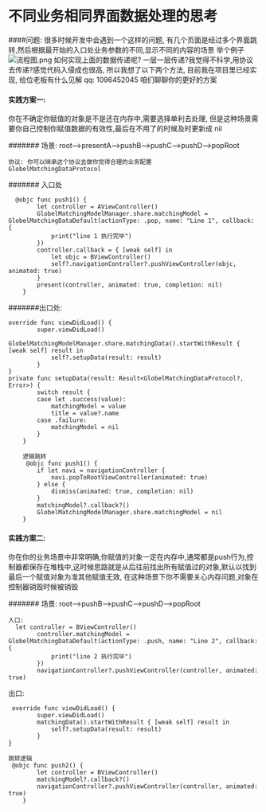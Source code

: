 # 不同业务相同界面数据处理的思考

####问题: 很多时候开发中会遇到一个这样的问题, 有几个页面是经过多个界面跳转,然后根据最开始的入口处业务参数的不同,显示不同的内容的场景
举个例子
![流程图.png](https://upload-images.jianshu.io/upload_images/2845360-919f9e57db213264.png?imageMogr2/auto-orient/strip%7CimageView2/2/w/1240)
如何实现上面的数据传递呢? 一层一层传递?我觉得不科学,用协议去传递?感觉代码入侵成也很高, 所以我想了以下两个方法, 目前我在项目里已经实现, 给位老板有什么见解 qq: 1096452045 咱们聊聊你的更好的方案

#### 实践方案一: 
你在不确定你赋值的对象是不是还在内存中,需要选择单利去处理, 但是这种场景需要你自己控制你赋值数据的有效性,最后在不用了的时候及时更新成 nil

####### 场景: root-->presentA-->pushB-->pushC-->pushD-->popRoot

```
协议: 你可以继承这个协议去做你觉得合理的业务配置
GlobelMatchingDataProtocol
```
#######  入口处
```
  @objc func push1() {
        let controller = AViewController()
        GlobelMatchingModelManager.share.matchingModel = GlobelMatchingDataDefault(actionType: .pop, name: "Line 1", callback: {
            print("line 1 执行完毕")
        })
        controller.callback = { [weak self] in
            let objc = BViewController()
            self?.navigationController?.pushViewController(objc, animated: true)
        }
        present(controller, animated: true, completion: nil)
    }
```
#######出口处:

```
override func viewDidLoad() {
        super.viewDidLoad()     
        GlobelMatchingModelManager.share.matchingData().startWithResult { [weak self] result in
            self?.setupData(result: result)
        }
}
private func setupData(result: Result<GlobelMatchingDataProtocol?, Error>) {
        switch result {
        case let .success(value):
            matchingModel = value
            title = value?.name
        case .failure:
            matchingModel = nil
        }
    }
    
    逻辑跳转
     @objc func push1() {
        if let navi = navigationController {
            navi.popToRootViewController(animated: true)
        } else {
            dismiss(animated: true, completion: nil)
        }
        matchingModel?.callback?()
        GlobelMatchingModelManager.share.matchingModel = nil
    }
```
#### 实践方案二:
你在你的业务场景中非常明确,你赋值的对象一定在内存中,通常都是push行为,控制器都保存在堆栈中,这时候思路就是从后往前找出所有赋值过的对象,默认以找到最后一个赋值对象为准其他赋值无效, 在这种场景下你不需要关心内存问题,对象在控制器销毁时候被销毁

####### 场景: root-->pushB-->pushC-->pushD-->popRoot

```
入口:
  let controller = BViewController()
        controller.matchingModel = GlobelMatchingDataDefault(actionType: .push, name: "Line 2", callback: {
            print("line 2 执行完毕")
        })
        navigationController?.pushViewController(controller, animated: true)
```
出口:
```
 override func viewDidLoad() {
        super.viewDidLoad()
        matchingData().startWithResult { [weak self] result in
            self?.setupData(result: result)
        }
}

跳转逻辑
 @objc func push2() {
        let controller = BViewController()
        matchingModel?.callback?()
        navigationController?.pushViewController(controller, animated: true)
    }
```


